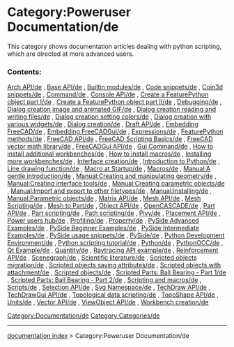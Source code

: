 # Category:Poweruser Documentation/de
This category shows documentation articles dealing with python scripting, which are directed at more advanced users.

### Contents:

[Arch API/de](Arch_API/de.md) , [Base API/de](Base_API/de.md) , [Builtin modules/de](Builtin_modules/de.md) , [Code snippets/de](Code_snippets/de.md) , [Coin3d snippets/de](Coin3d_snippets/de.md) , [Command/de](Command/de.md) , [Console API/de](Console_API/de.md) , [Create a FeaturePython object part I/de](Create_a_FeaturePython_object_part_I/de.md) , [Create a FeaturePython object part II/de](Create_a_FeaturePython_object_part_II/de.md) , [Debugging/de](Debugging/de.md) , [Dialog creation image and animated GIF/de](Dialog_creation_image_and_animated_GIF/de.md) , [Dialog creation reading and writing files/de](Dialog_creation_reading_and_writing_files/de.md) , [Dialog creation setting colors/de](Dialog_creation_setting_colors/de.md) , [Dialog creation with various widgets/de](Dialog_creation_with_various_widgets/de.md) , [Dialog creation/de](Dialog_creation/de.md) , [Draft API/de](Draft_API/de.md) , [Embedding FreeCAD/de](Embedding_FreeCAD/de.md) , [Embedding FreeCADGui/de](Embedding_FreeCADGui/de.md) , [Expressions/de](Expressions/de.md) , [FeaturePython methods/de](FeaturePython_methods/de.md) , [FreeCAD API/de](FreeCAD_API/de.md) , [FreeCAD Scripting Basics/de](FreeCAD_Scripting_Basics/de.md) , [FreeCAD vector math library/de](FreeCAD_vector_math_library/de.md) , [FreeCADGui API/de](FreeCADGui_API/de.md) , [Gui Command/de](Gui_Command/de.md) , [How to install additional workbenches/de](How_to_install_additional_workbenches/de.md) , [How to install macros/de](How_to_install_macros/de.md) , [Installing more workbenches/de](Installing_more_workbenches/de.md) , [Interface creation/de](Interface_creation/de.md) , [Introduction to Python/de](Introduction_to_Python/de.md) , [Line drawing function/de](Line_drawing_function/de.md) , [Macro at Startup/de](Macro_at_Startup/de.md) , [Macros/de](Macros/de.md) , [Manual:A gentle introduction/de](Manual:A_gentle_introduction/de.md) , [Manual:Creating and manipulating geometry/de](Manual:Creating_and_manipulating_geometry/de.md) , [Manual:Creating interface tools/de](Manual:Creating_interface_tools/de.md) , [Manual:Creating parametric objects/de](Manual:Creating_parametric_objects/de.md) , [Manual:Import and export to other filetypes/de](Manual:Import_and_export_to_other_filetypes/de.md) , [Manual:Installing/de](Manual:Installing/de.md) , [Manual:Parametric objects/de](Manual:Parametric_objects/de.md) , [Matrix API/de](Matrix_API/de.md) , [Mesh API/de](Mesh_API/de.md) , [Mesh Scripting/de](Mesh_Scripting/de.md) , [Mesh to Part/de](Mesh_to_Part/de.md) , [Object API/de](Object_API/de.md) , [OpenCASCADE/de](OpenCASCADE/de.md) , [Part API/de](Part_API/de.md) , [Part scripting/de](Part_scripting/de.md) , [Path scripting/de](Path_scripting/de.md) , [Pivy/de](Pivy/de.md) , [Placement API/de](Placement_API/de.md) , [Power users hub/de](Power_users_hub/de.md) , [Profiling/de](Profiling/de.md) , [Property/de](Property/de.md) , [PySide Advanced Examples/de](PySide_Advanced_Examples/de.md) , [PySide Beginner Examples/de](PySide_Beginner_Examples/de.md) , [PySide Intermediate Examples/de](PySide_Intermediate_Examples/de.md) , [PySide usage snippets/de](PySide_usage_snippets/de.md) , [PySide/de](PySide/de.md) , [Python Development Environment/de](Python_Development_Environment/de.md) , [Python scripting tutorial/de](Python_scripting_tutorial/de.md) , [Python/de](Python/de.md) , [PythonOCC/de](PythonOCC/de.md) , [Qt Example/de](Qt_Example/de.md) , [Quantity/de](Quantity/de.md) , [Raytracing API example/de](Raytracing_API_example/de.md) , [Reinforcement API/de](Reinforcement_API/de.md) , [Scenegraph/de](Scenegraph/de.md) , [Scientific literature/de](Scientific_literature/de.md) , [Scripted objects migration/de](Scripted_objects_migration/de.md) , [Scripted objects saving attributes/de](Scripted_objects_saving_attributes/de.md) , [Scripted objects with attachment/de](Scripted_objects_with_attachment/de.md) , [Scripted objects/de](Scripted_objects/de.md) , [Scripted Parts: Ball Bearing - Part 1/de](Scripted_Parts:_Ball_Bearing_-_Part_1/de.md) , [Scripted Parts: Ball Bearing - Part 2/de](Scripted_Parts:_Ball_Bearing_-_Part_2/de.md) , [Scripting and macros/de](Scripting_and_macros/de.md) , [Scripts/de](Scripts/de.md) , [Selection API/de](Selection_API/de.md) , [Svg Namespace/de](Svg_Namespace/de.md) , [TechDraw API/de](TechDraw_API/de.md) , [TechDrawGui API/de](TechDrawGui_API/de.md) , [Topological data scripting/de](Topological_data_scripting/de.md) , [TopoShape API/de](TopoShape_API/de.md) , [Units/de](Units/de.md) , [Vector API/de](Vector_API/de.md) , [ViewObject API/de](ViewObject_API/de.md) , [Workbench creation/de](Workbench_creation/de.md)

[Category:Documentation/de](Category:Documentation/de.md) [Category:Categories/de](Category:Categories/de.md)

---
[documentation index](../README.md) > Category:Poweruser Documentation/de
